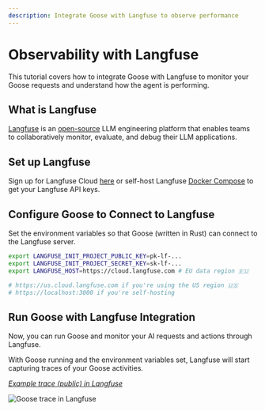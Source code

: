 ```yaml
---
description: Integrate Goose with Langfuse to observe performance
---
```


# Observability with Langfuse

This tutorial covers how to integrate Goose with Langfuse to monitor your Goose requests and understand how the agent is performing.

## What is Langfuse

[Langfuse](https://langfuse.com/) is an [open-source](https://github.com/langfuse/langfuse) LLM engineering platform that enables teams to collaboratively monitor, evaluate, and debug their LLM applications.


## Set up Langfuse

Sign up for Langfuse Cloud [here](https://cloud.langfuse.com) or self-host Langfuse [Docker Compose](https://langfuse.com/self-hosting/local) to get your Langfuse API keys.

## Configure Goose to Connect to Langfuse

Set the environment variables so that Goose (written in Rust) can connect to the Langfuse server.

```bash
export LANGFUSE_INIT_PROJECT_PUBLIC_KEY=pk-lf-...
export LANGFUSE_INIT_PROJECT_SECRET_KEY=sk-lf-...
export LANGFUSE_HOST=https://cloud.langfuse.com # EU data region 🇪🇺

# https://us.cloud.langfuse.com if you're using the US region 🇺🇸
# https://localhost:3000 if you're self-hosting
```

## Run Goose with Langfuse Integration

Now, you can run Goose and monitor your AI requests and actions through Langfuse.

With Goose running and the environment variables set, Langfuse will start capturing traces of your Goose activities.

_[Example trace (public) in Langfuse](https://cloud.langfuse.com/project/cloramnkj0002jz088vzn1ja4/traces/cea4ed38-0c44-4b0a-8c20-4b0b6b9e8d73?timestamp=2025-01-31T15%3A52%3A30.362Z&observation=7c8e5807-3c29-4c28-9c6f-7d7427be401f)_

![Goose trace in Langfuse](https://langfuse.com//images/docs/goose-integration/goose-example-trace.png)

